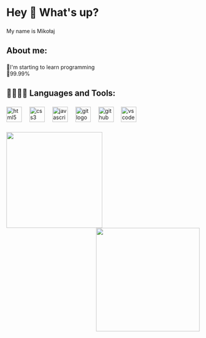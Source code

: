 <h1 align="left">Hey 👋 What's up?</h1>

###

<p align="left">My name is Mikołaj</p>

###

<h2 align="left">About me:</h2>

###

<p align="left">💭I'm starting to learn programming<br>🥰99.99%</p>


###

<h2 align="left">👨🏻‍💻🔥 Languages and Tools:</h2>

###

<div align="left">
  <img src="https://cdn.jsdelivr.net/gh/devicons/devicon/icons/html5/html5-original.svg" height="40" alt="html5 logo"  />
  <img width="12" />
  <img src="https://cdn.jsdelivr.net/gh/devicons/devicon/icons/css3/css3-original.svg" height="40" alt="css3 logo"  />
  <img width="12" />
  <img src="https://cdn.jsdelivr.net/gh/devicons/devicon/icons/javascript/javascript-original.svg" height="40" alt="javascript logo"  />
  <img width="12" />
  <img src="https://cdn.jsdelivr.net/gh/devicons/devicon/icons/git/git-original.svg" height="40" alt="git logo"  />
  <img width="12" />
  <img src="https://cdn.jsdelivr.net/gh/devicons/devicon/icons/github/github-original.svg" height="40" alt="github logo"  />
  <img width="12" />
  <img src="https://cdn.jsdelivr.net/gh/devicons/devicon/icons/vscode/vscode-original.svg" height="40" alt="vscode logo"  />
</div>

###

<img align="left" height="250" src="https://media1.tenor.com/m/DHkIdy0a-UkAAAAC/loading-cat.gif"  />

###

<img align="right" height="270" src="https://media1.tenor.com/m/U5hmONvZGo8AAAAd/mmt-error-error.gif"  />

###
